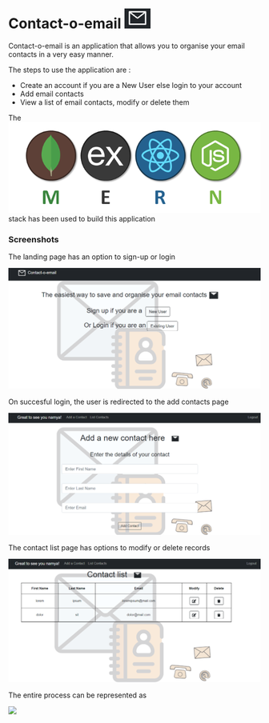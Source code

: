 # Contact-o-email ![MERN](./assets/mail.PNG?raw=true "mail")

Contact-o-email is an application that allows you to organise your email contacts in a very easy manner.

The steps to use the application are : 
- Create an account if you are a New User else login to your account
- Add email contacts
- View a list of email contacts, modify or delete them

The <img src="./assets/mern.png"/> stack has been used to build this application

### Screenshots

The landing page has an option to sign-up or login

<img src="./assets/landing.PNG"/>

On succesful login, the user is redirected to the add contacts page

<img src="./assets/add_contact.PNG"/>

The contact list page has options to modify or delete records

<img src="./assets/list.PNG"/>

The entire process can be represented as 

<image src="./assets/process.gif?raw=true" width="200"/>
